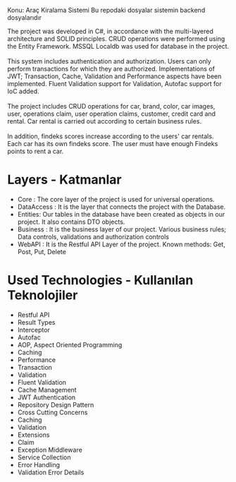 
<br/>
Konu: Araç Kiralama Sistemi
Bu repodaki dosyalar sistemin backend dosyalarıdır


The project was developed in C#, in accordance with the multi-layered architecture and SOLID principles. CRUD operations were performed using the Entity Framework. MSSQL Localdb was used for database in the project. 
<br/><br/>
This system includes authentication and authorization. Users can only perform transactions for which they are authorized. Implementations of JWT; Transaction, Cache, Validation and Performance aspects have been implemented. Fluent Validation support for Validation, Autofac support for IoC added.
<br/><br/>
The project includes CRUD operations for car, brand, color, car images, user, operations claim, user operation claims, customer, credit card and rental. Car rental is carried out according to certain business rules.
<br/><br/>
In addition, findeks scores increase according to the users' car rentals. Each car has its own findeks score. The user must have enough Findeks points to rent a car.

# Layers - Katmanlar
- Core : The core layer of the project is used for universal operations.
- DataAccess : It is the layer that connects the project with the Database.
- Entities: Our tables in the database have been created as objects in our project. It also contains DTO objects.
- Business : It is the business layer of our project. Various business rules; Data controls, validations and authorization controls
- WebAPI : It is the Restful API Layer of the project. Known methods: Get, Post, Put, Delete
# Used Technologies - Kullanılan Teknolojiler
- Restful API
- Result Types
- Interceptor
- Autofac
- AOP, Aspect Oriented Programming
- Caching
- Performance
- Transaction
- Validation
- Fluent Validation
- Cache Management
- JWT Authentication
- Repository Design Pattern
- Cross Cutting Concerns
- Caching
- Validation
- Extensions
- Claim
- Exception Middleware
- Service Collection
- Error Handling
- Validation Error Details
